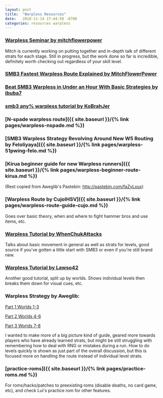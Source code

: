 ```yaml
---
layout: post
title:  "Warpless Resources"
date:   2018-11-14 17:44:50 -0700
categories: resources warpless
---
```


### [Warpless Seminar by mitchflowerpower](https://www.youtube.com/playlist?list=PL3gkkS4FY_-EwqsWUnhcjMLPXWBCqvIzg)

Mitch is currently working on putting together and in-depth talk of different strats for each stage. Still in progress, but the work done so far is incredible, definitely worth checking out regardless of your skill level.

### [SMB3 Fastest Warpless Route Explained by MitchFlowerPower](https://www.youtube.com/watch?v=8iMCt_ZyGqM)

### [Beat SMB3 Warpless in Under an Hour With Basic Strategies by ibuba7](https://www.youtube.com/watch?v=zWekMDbnN6s)

### [smb3 any% warpless tutorial by KoBrahJer](https://youtube.com/playlist?list=PLWQf4Jey8Oj4funR49Zw3AHKnJ1FmtDEQ)

### [N-spade warpless route]({{ site.baseurl }}/{% link pages/warpless-nspade.md %})

### [SMB3 Warpless Strategy Revolving Around New W5 Routing by Feloliyaya]({{ site.baseurl }}/{% link pages/warpless-51pwing-felo.md %})

### [Kirua beginner guide for new Warpless runners]({{ site.baseurl }}/{% link pages/warpless-beginner-route-kirua.md %})

(Rest copied from Aweglib's Pastebin: <http://pastebin.com/faZyLxux>)

### [Warpless Route by CujoIHSV]({{ site.baseurl }}/{% link pages/warpless-route-guide-cujo.md %})

Goes over basic theory, when and where to fight hammer bros and use items, etc.

### [Warpless Tutorial by WhenChukAttacks](https://www.twitch.tv/whenchukattacks/v/42569050)

Talks about basic movement in general as well as strats for levels, good source if you've gotten a little start with SMB3 or even if you're still brand new.

### [Warpless Tutorial by Lawso42](https://www.youtube.com/watch?v=Drx0XP8_6Iw&list=PLoQOkofU65dMYGFeo98fhFkexT72ByTfH&index=1)

Another good tutorial, split up by worlds. Shows individual levels then breaks them down for visual cues, etc.

### Warpless Strategy by Aweglib:

[Part 1 Worlds 1-3](http://www.twitch.tv/aweglib/v/34984893)

[Part 2 Worlds 4-6](http://www.twitch.tv/aweglib/v/36519785)

[Part 3 Worlds 7-8](http://www.twitch.tv/aweglib/v/36520960)

I wanted to make more of a big picture kind of guide, geared more towards players who have already learned strats, but might be still struggling with remembering how to deal with RNG or mistakes during a run. How to do levels quickly is shown as just part of the overall discussion, but this is focused more on handling the route instead of individual level strats.

### [practice-roms]({{ site.baseurl }}/{% link pages/practice-roms.md %})

For roms/hacks/patches to preexisting roms (disable deaths, no card game, etc), and check Lui's practice rom for other features.
